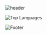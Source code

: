 ![header](https://capsule-render.vercel.app/api?type=waving&color=gradient&height=300&section=header&text=&fontSize=90)

![Top Languages](https://github-readme-stats.vercel.app/api/top-langs/?username=root39293&layout=compact)

![Footer](https://capsule-render.vercel.app/api?type=waving&color=gradient&height=200&section=footer)
